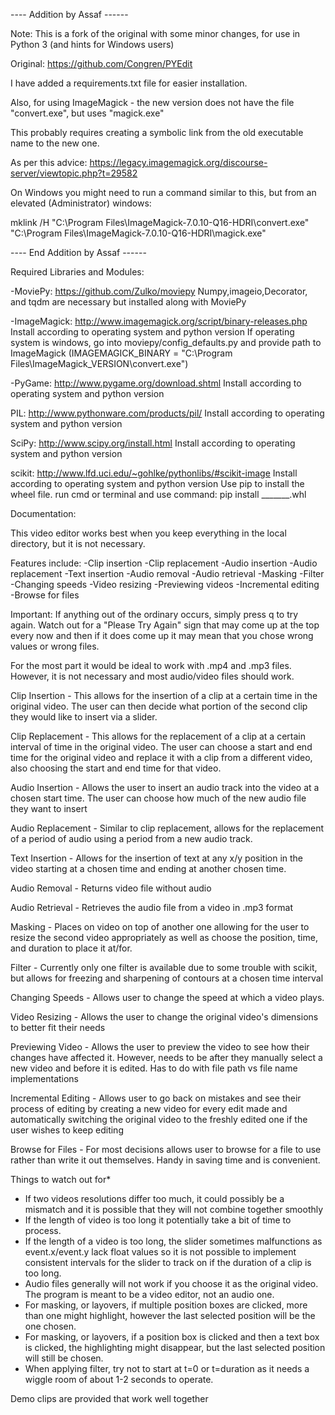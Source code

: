 ---- Addition by Assaf ------

Note: This is a fork of the original with some minor changes, for use in Python 3 (and hints for Windows users)

Original: https://github.com/Congren/PYEdit

I have added a requirements.txt file for easier installation.

Also, for using ImageMagick - the new version does not have the file "convert.exe", but uses "magick.exe"

This probably requires creating a symbolic link from the old executable name to the new one.

As per this advice: https://legacy.imagemagick.org/discourse-server/viewtopic.php?t=29582

On Windows you might need to run a command similar to this, but from an elevated (Administrator) windows:

 mklink /H "C:\Program Files\ImageMagick-7.0.10-Q16-HDRI\convert.exe" "C:\Program Files\ImageMagick-7.0.10-Q16-HDRI\magick.exe"

---- End Addition by Assaf ------

Required Libraries and Modules:

-MoviePy: https://github.com/Zulko/moviepy
	Numpy,imageio,Decorator, and tqdm are necessary but installed along with MoviePy

-ImageMagick: http://www.imagemagick.org/script/binary-releases.php 
	Install according to operating system and python version
	If operating system is windows, go into moviepy/config_defaults.py and provide path to
	ImageMagick (IMAGEMAGICK_BINARY = "C:\\Program Files\\ImageMagick_VERSION\\convert.exe")

-PyGame: http://www.pygame.org/download.shtml
	Install according to operating system and python version

PIL: http://www.pythonware.com/products/pil/
	Install according to operating system and python version

SciPy: http://www.scipy.org/install.html
	Install according to operating system and python version

scikit: http://www.lfd.uci.edu/~gohlke/pythonlibs/#scikit-image
	Install according to operating system and python version
	Use pip to install the wheel file.
	run cmd or terminal and use command: pip install _______.whl

Documentation:

This video editor works best when you keep everything in the local directory, but it is not
necessary. 

Features include:
-Clip insertion
-Clip replacement
-Audio insertion
-Audio replacement
-Text insertion
-Audio removal
-Audio retrieval
-Masking
-Filter
-Changing speeds
-Video resizing
-Previewing videos
-Incremental editing
-Browse for files

Important: If anything out of the ordinary occurs, simply press q to try again.
Watch out for a "Please Try Again" sign that may come up at the top every now and then
if it does come up it may mean that you chose wrong values or wrong files.

For the most part it would be ideal to work with .mp4 and .mp3 files. However, it is not 
necessary and most audio/video files should work. 

Clip Insertion - This allows for the insertion of a clip at a certain time in the original
video. The user can then decide what portion of the second clip they would like to insert 
via a slider.

Clip Replacement - This allows for the replacement of a clip at a certain interval of time in
the original video. The user can choose a start and end time for the original video and replace it
with a clip from a different video, also choosing the start and end time for that video.

Audio Insertion - Allows the user to insert an audio track into the video at a chosen start time.
The user can choose how much of the new audio file they want to insert

Audio Replacement - Similar to clip replacement, allows for the replacement of a period of audio
using a period from a new audio track.

Text Insertion - Allows for the insertion of text at any x/y position in the video starting at a
chosen time and ending at another chosen time.

Audio Removal - Returns video file without audio

Audio Retrieval - Retrieves the audio file from a video in .mp3 format

Masking - Places on video on top of another one allowing for the user to resize the second video
appropriately as well as choose the position, time, and duration to place it at/for.

Filter - Currently only one filter is available due to some trouble with scikit, but allows for
freezing and sharpening of contours at a chosen time interval

Changing Speeds - Allows user to change the speed at which a video plays.

Video Resizing - Allows the user to change the original video's dimensions to better fit their needs

Previewing Video - Allows the user to preview the video to see how their changes have affected it. However,
needs to be after they manually select a new video and before it is edited. Has to do with file path vs file name implementations

Incremental Editing - Allows user to go back on mistakes and see their process of editing by creating a new video for
every edit made and automatically switching the original video to the freshly edited one if the user wishes to keep editing

Browse for Files - For most decisions allows user to browse for a file to use rather than write it out themselves. Handy in saving time
and is convenient.

Things to watch out for* 
- If two videos resolutions differ too much, it could possibly be a mismatch and it is possible that they will not combine together smoothly
- If the length of video is too long it potentially take a bit of time to process. 
- If the length of a video is too long, the slider sometimes malfunctions as event.x/event.y lack float values so it is not possible to implement
consistent intervals for the slider to track on if the duration of a clip is too long.
- Audio files generally will not work if you choose it as the original video. The program is meant to be a video editor, not an audio one.
- For masking, or layovers, if multiple position boxes are clicked, more than one might highlight, however the last selected position will be the one chosen.
- For masking, or layovers, if a position box is clicked and then a text box is clicked, the highlighting might disappear, but the last selected position will still be chosen.
- When applying filter, try not to start at t=0 or t=duration as it needs a wiggle room of about 1-2 seconds to operate.

Demo clips are provided that work well together 
